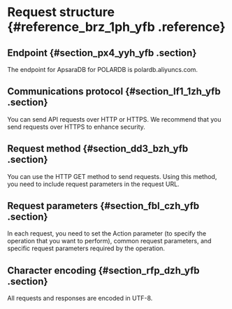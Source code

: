 # Request structure {#reference_brz_1ph_yfb .reference}

## Endpoint {#section_px4_yyh_yfb .section}

The endpoint for ApsaraDB for POLARDB is polardb.aliyuncs.com.

## Communications protocol {#section_lf1_1zh_yfb .section}

You can send API requests over HTTP or HTTPS. We recommend that you send requests over HTTPS to enhance security.

## Request method {#section_dd3_bzh_yfb .section}

You can use the HTTP GET method to send requests. Using this method, you need to include request parameters in the request URL.

## Request parameters {#section_fbl_czh_yfb .section}

In each request, you need to set the Action parameter \(to specify the operation that you want to perform\), common request parameters, and specific request parameters required by the operation.

## Character encoding {#section_rfp_dzh_yfb .section}

All requests and responses are encoded in UTF-8.

